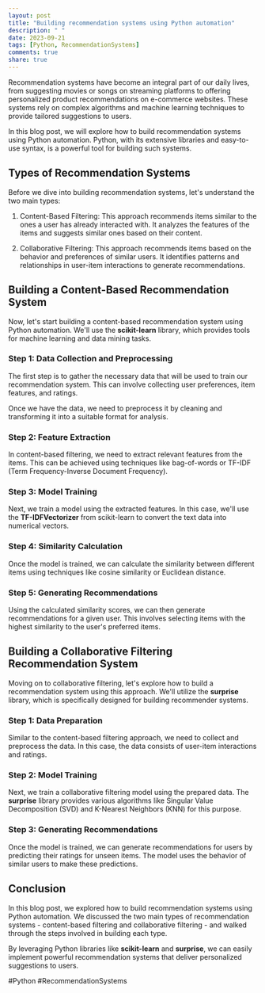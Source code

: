 ```yaml
---
layout: post
title: "Building recommendation systems using Python automation"
description: " "
date: 2023-09-21
tags: [Python, RecommendationSystems]
comments: true
share: true
---
```


Recommendation systems have become an integral part of our daily lives, from suggesting movies or songs on streaming platforms to offering personalized product recommendations on e-commerce websites. These systems rely on complex algorithms and machine learning techniques to provide tailored suggestions to users.

In this blog post, we will explore how to build recommendation systems using Python automation. Python, with its extensive libraries and easy-to-use syntax, is a powerful tool for building such systems.

## Types of Recommendation Systems

Before we dive into building recommendation systems, let's understand the two main types:

1. Content-Based Filtering: This approach recommends items similar to the ones a user has already interacted with. It analyzes the features of the items and suggests similar ones based on their content.

2. Collaborative Filtering: This approach recommends items based on the behavior and preferences of similar users. It identifies patterns and relationships in user-item interactions to generate recommendations.

## Building a Content-Based Recommendation System

Now, let's start building a content-based recommendation system using Python automation. We'll use the **scikit-learn** library, which provides tools for machine learning and data mining tasks.

### Step 1: Data Collection and Preprocessing

The first step is to gather the necessary data that will be used to train our recommendation system. This can involve collecting user preferences, item features, and ratings.

Once we have the data, we need to preprocess it by cleaning and transforming it into a suitable format for analysis.

### Step 2: Feature Extraction

In content-based filtering, we need to extract relevant features from the items. This can be achieved using techniques like bag-of-words or TF-IDF (Term Frequency-Inverse Document Frequency).

### Step 3: Model Training

Next, we train a model using the extracted features. In this case, we'll use the **TF-IDFVectorizer** from scikit-learn to convert the text data into numerical vectors.

### Step 4: Similarity Calculation

Once the model is trained, we can calculate the similarity between different items using techniques like cosine similarity or Euclidean distance.

### Step 5: Generating Recommendations

Using the calculated similarity scores, we can then generate recommendations for a given user. This involves selecting items with the highest similarity to the user's preferred items.

## Building a Collaborative Filtering Recommendation System

Moving on to collaborative filtering, let's explore how to build a recommendation system using this approach. We'll utilize the **surprise** library, which is specifically designed for building recommender systems.

### Step 1: Data Preparation

Similar to the content-based filtering approach, we need to collect and preprocess the data. In this case, the data consists of user-item interactions and ratings.

### Step 2: Model Training

Next, we train a collaborative filtering model using the prepared data. The **surprise** library provides various algorithms like Singular Value Decomposition (SVD) and K-Nearest Neighbors (KNN) for this purpose.

### Step 3: Generating Recommendations

Once the model is trained, we can generate recommendations for users by predicting their ratings for unseen items. The model uses the behavior of similar users to make these predictions.

## Conclusion

In this blog post, we explored how to build recommendation systems using Python automation. We discussed the two main types of recommendation systems - content-based filtering and collaborative filtering - and walked through the steps involved in building each type.

By leveraging Python libraries like **scikit-learn** and **surprise**, we can easily implement powerful recommendation systems that deliver personalized suggestions to users.

#Python #RecommendationSystems
